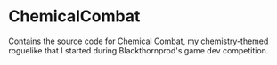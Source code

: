 # ChemicalCombat
Contains the source code for Chemical Combat, my chemistry-themed roguelike that I started during Blackthornprod's game dev competition.
